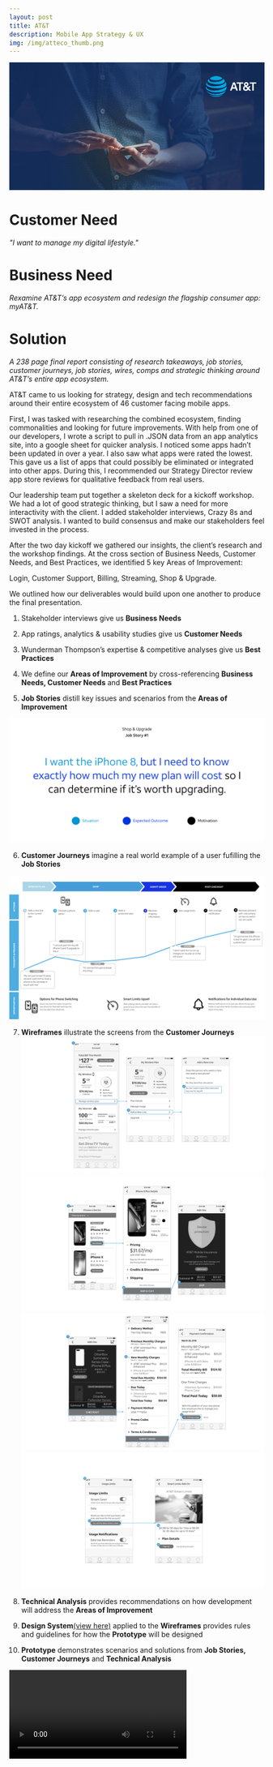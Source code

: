 ```yaml
---
layout: post
title: AT&T
description: Mobile App Strategy & UX
img: /img/atteco_thumb.png
---
```


<img class="img_scale" src="/img/atteco_cover.png"/>

# Customer Need
*"I want to manage my digital lifestyle."*

# Business Need
*Rexamine AT&T’s app ecosystem and redesign the flagship consumer app: myAT&T.*

# Solution
*A 238 page final report consisting of research takeaways, job stories, customer journeys, job stories, wires, comps and strategic thinking around AT&T’s entire app ecosystem.*

AT&T came to us looking for strategy, design and tech recommendations around their entire ecosystem of 46 customer facing mobile apps.

First, I was tasked with researching the combined ecosystem, finding commonalities and looking for future improvements. With help from one of our developers, I wrote a script to pull in .JSON data from an app analytics site, into a google sheet for quicker analysis. I noticed some apps hadn’t been updated in over a year. I also saw what apps were rated the lowest. This gave us a list of apps that could possibly be eliminated or integrated into other apps. During this, I recommended our Strategy Director review app store reviews for qualitative feedback from real users.

Our leadership team put together a skeleton deck for a kickoff workshop. We had a lot of good strategic thinking, but I saw a need for more interactivity with the client. I added stakeholder interviews, Crazy 8s and SWOT analysis. I wanted to build consensus and make our stakeholders feel invested in the process.

After the two day kickoff we gathered our insights, the client’s research and the workshop findings. At the cross section of Business Needs, Customer Needs, and Best Practices, we identified 5 key Areas of Improvement:

Login, Customer Support, Billing, Streaming, Shop & Upgrade.

We outlined how our deliverables would build upon one another to produce the final presentation.

1. Stakeholder interviews give us **Business Needs**

2. App ratings, analytics & usability studies give us **Customer Needs**

3. Wunderman Thompson’s expertise & competitive analyses give us **Best Practices**

4. We define our **Areas of Improvement** by cross-referencing **Business Needs, Customer Needs** and **Best Practices**

5. **Job Stories** distill key issues and scenarios from the **Areas of Improvement**

<img class="img_scale" src="/img/jobstory.png"/>

6. **Customer Journeys** imagine a real world example of a user fufilling the **Job Stories**

<a href="http://www.mrclintmiller.com/img/journey.png"><img class="img_scale" src="/img/journey.png"/></a>

7. **Wireframes** illustrate the screens from the **Customer Journeys**
<a href="http://www.mrclintmiller.com/img/wire001.png"><img class="img_scale" src="/img/wire001.png"/></a>
<a href="http://www.mrclintmiller.com/img/wire002.png"><img class="img_scale" src="/img/wire002.png"/></a>
<a href="http://www.mrclintmiller.com/img/wire003.png"><img class="img_scale" src="/img/wire003.png"/></a>
<a href="http://www.mrclintmiller.com/img/wire004.png"><img class="img_scale" src="/img/wire004.png"/></a>

8. **Technical Analysis** provides recommendations on how development will address the **Areas of Improvement**

9. **Design System**<a href="http://www.mrclintmiller.com/img/blueprint_ds.pdf" target="_blank">(view here)</a> applied to the **Wireframes** provides rules and guidelines for how the **Prototype** will be designed

10. **Prototype** demonstrates scenarios and solutions from **Job Stories, Customer Journeys** and **Technical Analysis**
<video class="vid1" width="350" controls>
  <source src="/img/prototype.mp4" type="video/mp4">
  Your browser does not support HTML5 video.
</video>


